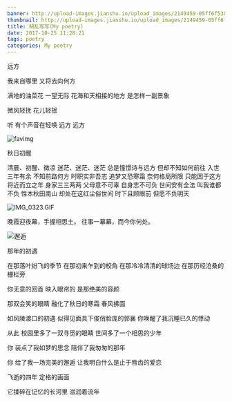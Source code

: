 ```yaml
---
banner: http://upload-images.jianshu.io/upload_images/2149459-05ff6f538287ff7d.jpg?imageMogr2/auto-orient/strip%7CimageView2/2/w/1240
thumbnail: http://upload-images.jianshu.io/upload_images/2149459-05ff6f538287ff7d.jpg?imageMogr2/auto-orient/strip%7CimageView2/2/w/1240
title: 胡乱写写(My poetry)
date: 2017-10-25 11:28:21
tags: poetry
categories: My poetry
---
```

远方

我来自哪里
又将去向何方

满地的油菜花
一望无际
花海和天相接的地方
是怎样一副景象

微风轻抚
花儿轻摇

听
有个声音在轻唤
远方
远方

<!--more-->

![favimg](http://upload-images.jianshu.io/upload_images/2149459-115d1470f2a44271.jpg?imageMogr2/auto-orient/strip%7CimageView2/2/w/1240)

秋日初醒

清晨、初醒、微凉
迷茫、迷茫、迷茫
总是憧憬诗与远方
但却不知如何前往
入世三年有余
不知前路何方
时职实非吾志
追梦又恐寒霜
奈何格局所限
只能困于这方
将近而立之年
身家三三两两
父母意不可辜
自身志不可负
世间安有全法
叫我谁都不负
性本秋田南山
却处在这红尘俗世间
时下且顾眼前
但愿不负明天

![IMG_0323.GIF](http://upload-images.jianshu.io/upload_images/2149459-6052f7dfc81cdfc2.GIF?imageMogr2/auto-orient/strip)

晚霞迎夜幕，手握相思土。
往事一幕幕，而今你何处。


![邂逅](http://img4.imgtn.bdimg.com/it/u=2955958852,2812943374&fm=27&gp=0.jpg)

那年的初遇

在那落叶纷飞的季节
在那初来乍到的校角
在那冷冷清清的球场边
在那历经沧桑的栅栏旁

你无意的回首
映入眼帘的
是那绝美的容颜

那双会笑的眼睛
融化了秋日的寒霜
春风拂面

如风陵渡口的初遇
似得见面具下俊俏脸庞的郭襄
你唤醒了我沉睡已久的悸动

从此
校园里多了一双寻觅的眼睛
世间多了一个相思的少年

你
装点了我如梦的思念
陪伴了我匆匆的那年

你
给了我一场完美的邂逅
让我明白什么是止于唇齿的爱恋

飞逝的四年
定格的画面

它揉碎在记忆的长河里
滋润着流年

